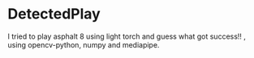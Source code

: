 # DetectedPlay
I tried to play asphalt 8 using light torch and guess what got success!! , using opencv-python, numpy and mediapipe.
